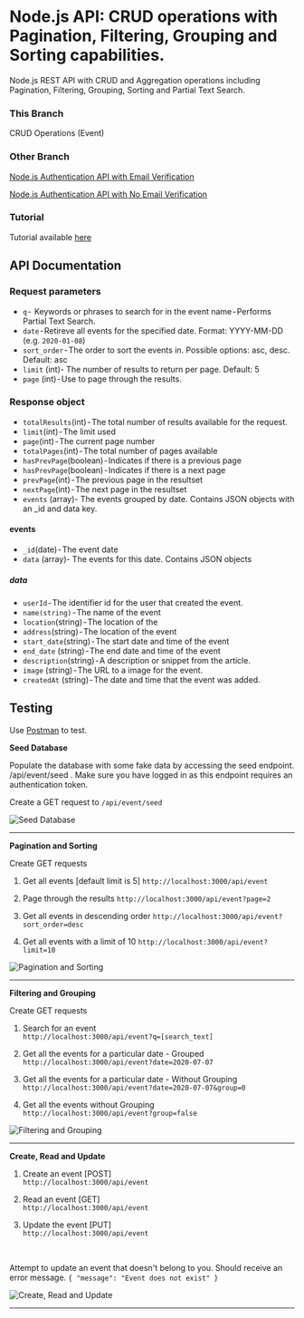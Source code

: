 # Node.js API: CRUD operations with Pagination, Filtering, Grouping and Sorting capabilities.

Node.js REST API with CRUD and Aggregation operations including Pagination, Filtering, Grouping, Sorting and Partial Text Search.

### This Branch
CRUD Operations (Event)

### Other Branch
[Node.js Authentication API with Email Verification](https://github.com/MosesEsan/mesan-nodejs-auth-crud-api)

[Node.js Authentication API with No Email Verification](https://github.com/MosesEsan/mesan-nodejs-auth-crud-api/tree/auth_no_verification)

### Tutorial
Tutorial available [here](https://medium.com/better-programming/node-js-api-add-crud-operations-with-pagination-filtering-grouping-and-sorting-capabilities-55375ad0b774)

## API Documentation

### Request parameters

* `q` -  Keywords or phrases to search for in the event name - Performs Partial Text Search.
* `date` - Retireve all events for the specified date. Format: YYYY-MM-DD (e.g. `2020-01-08`) 
* `sort_order` - The order to sort the events in. Possible options: asc, desc. Default: asc
* `limit` (int)- The number of results to return per page. Default: 5
* `page` (int) - Use to page through the results.

### Response object
* `totalResults`(int) - The total number of results available for the request.
* `limit`(int) - The limit used
* `page`(int) - The current page number
* `totalPages`(int) - The total number of pages available
* `hasPrevPage`(boolean) - Indicates if there is a previous page
* `hasPrevPage`(boolean) - Indicates if there is a next page
* `prevPage`(int) - The previous page in the resultset
* `nextPage`(int) - The next page in the resultset
* `events` (array)- The events grouped by date. Contains JSON objects with an _id and data key.

#### events
* `_id`(date) - The event date
* `data` (array)- The events for this date. Contains JSON objects

##### data
* `userId` - The identifier id for the user that created the event.
* `name(string)` - The name of the event
* `location`(string) - The location of the
* `address`(string) - The location of the event
* `start_date`(string) - The start date and time of the event
* `end_date` (string) - The end date and time of the event
* `description`(string) - A description or snippet from the article.
* `image` (string) - The URL to a image for the event.
* `createdAt` (string) - The date and time that the event was added.

## Testing
Use [Postman](https://www.getpostman.com) to test.

**Seed Database**

Populate the database with some fake data by accessing the seed endpoint. /api/event/seed . Make sure you have logged in as this endpoint requires an authentication token.

Create a GET request to `/api/event/seed`

![Seed Database](https://github.com/MosesEsan/mesan-nodejs-auth-crud-api/blob/crud-events/demo/event/SeedDatabase.gif "Seed Database")

----

**Pagination and Sorting**

Create GET requests

1. Get all events [default limit is 5]
`http://localhost:3000/api/event`

2. Page through the results
`http://localhost:3000/api/event?page=2`

3. Get all events in descending order
`http://localhost:3000/api/event?sort_order=desc`

4. Get all events with a limit of 10
`http://localhost:3000/api/event?limit=10`

![Pagination and Sorting](https://github.com/MosesEsan/mesan-nodejs-auth-crud-api/blob/crud-events/demo/event/PaginationAndSorting.gif "Pagination and Sorting")

----

**Filtering and Grouping**

Create GET requests

1. Search for an event<br/>
`http://localhost:3000/api/event?q=[search_text]`

2. Get all the events for a particular date - Grouped<br/>
`http://localhost:3000/api/event?date=2020-07-07`

3. Get all the events for a particular date - Without Grouping<br/>
`http://localhost:3000/api/event?date=2020-07-07&group=0`

4. Get all the events without Grouping<br/>
`http://localhost:3000/api/event?group=false`

![Filtering and Grouping](https://github.com/MosesEsan/mesan-nodejs-auth-crud-api/blob/crud-events/demo/event/FilteringandGrouping.gif "Filtering and Grouping")

----

**Create, Read and Update**

1. Create an event [POST]<br/>
`http://localhost:3000/api/event`

2. Read an event [GET]<br/>
`http://localhost:3000/api/event`

3. Update the event [PUT]<br/>
`http://localhost:3000/api/event`
<br/>

Attempt to update an event that doesn't belong to you. Should receive an error message.
`
{
    "message": "Event does not exist"
}
`

![Create, Read and Update](https://github.com/MosesEsan/mesan-nodejs-auth-crud-api/blob/crud-events/demo/event/CreateReadUpdate.gif "Create, Read and Update")

----

